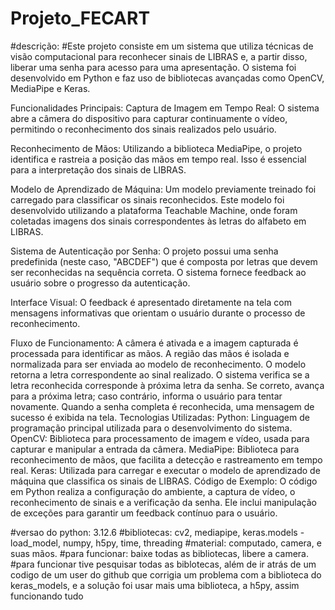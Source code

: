 # Projeto_FECART
#descrição: #Este projeto consiste em um sistema que utiliza técnicas de visão computacional para reconhecer sinais de LIBRAS e, a partir disso, liberar uma senha para acesso para uma apresentação. O sistema foi desenvolvido em Python e faz uso de bibliotecas avançadas como OpenCV, MediaPipe e Keras.

Funcionalidades Principais: Captura de Imagem em Tempo Real: O sistema abre a câmera do dispositivo para capturar continuamente o vídeo, permitindo o reconhecimento dos sinais realizados pelo usuário.

Reconhecimento de Mãos: Utilizando a biblioteca MediaPipe, o projeto identifica e rastreia a posição das mãos em tempo real. Isso é essencial para a interpretação dos sinais de LIBRAS.

Modelo de Aprendizado de Máquina: Um modelo previamente treinado foi carregado para classificar os sinais reconhecidos. Este modelo foi desenvolvido utilizando a plataforma Teachable Machine, onde foram coletadas imagens dos sinais correspondentes às letras do alfabeto em LIBRAS.

Sistema de Autenticação por Senha: O projeto possui uma senha predefinida (neste caso, "ABCDEF") que é composta por letras que devem ser reconhecidas na sequência correta. O sistema fornece feedback ao usuário sobre o progresso da autenticação.

Interface Visual: O feedback é apresentado diretamente na tela com mensagens informativas que orientam o usuário durante o processo de reconhecimento.

Fluxo de Funcionamento: A câmera é ativada e a imagem capturada é processada para identificar as mãos. A região das mãos é isolada e normalizada para ser enviada ao modelo de reconhecimento. O modelo retorna a letra correspondente ao sinal realizado. O sistema verifica se a letra reconhecida corresponde à próxima letra da senha. Se correto, avança para a próxima letra; caso contrário, informa o usuário para tentar novamente. Quando a senha completa é reconhecida, uma mensagem de sucesso é exibida na tela. Tecnologias Utilizadas: Python: Linguagem de programação principal utilizada para o desenvolvimento do sistema. OpenCV: Biblioteca para processamento de imagem e vídeo, usada para capturar e manipular a entrada da câmera. MediaPipe: Biblioteca para reconhecimento de mãos, que facilita a detecção e rastreamento em tempo real. Keras: Utilizada para carregar e executar o modelo de aprendizado de máquina que classifica os sinais de LIBRAS. Código de Exemplo: O código em Python realiza a configuração do ambiente, a captura de vídeo, o reconhecimento de sinais e a verificação da senha. Ele inclui manipulação de exceções para garantir um feedback contínuo para o usuário.

#versao do python: 3.12.6 #bibliotecas: cv2, mediapipe, keras.models - load_model, numpy, h5py, time, threading #material: computado, camera, e suas mãos. #para funcionar: baixe todas as bibliotecas, libere a camera. #para funcionar tive pesquisar todas as biblotecas, além de ir atrás de um codigo de um user do github que corrigia um problema com a biblioteca do keras_models, e a solução foi usar mais uma biblioteca, a h5py, assim funcionando tudo
